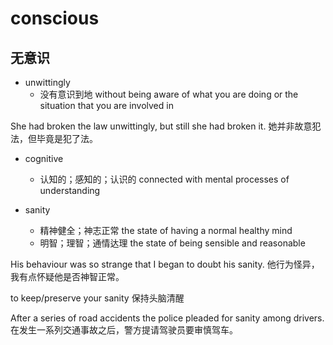 # conscious

## 无意识

- unwittingly
  - 没有意识到地 without being aware of what you are doing or the situation that you are involved in

She had broken the law unwittingly, but still she had broken it.
她并非故意犯法，但毕竟是犯了法。


- cognitive
  - 认知的；感知的；认识的 connected with mental processes of understanding

- sanity
  - 精神健全；神志正常 the state of having a normal healthy mind
  - 明智；理智；通情达理 the state of being sensible and reasonable

His behaviour was so strange that I began to doubt his sanity.
他行为怪异，我有点怀疑他是否神智正常。

to keep/preserve your sanity
保持头脑清醒

After a series of road accidents the police pleaded for sanity among drivers.
在发生一系列交通事故之后，警方提请驾驶员要审慎驾车。


